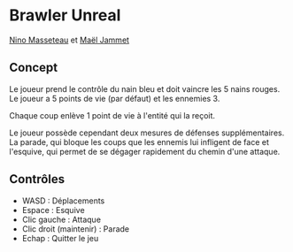 # Brawler Unreal
[Nino Masseteau](https://github.com/Elmea) et [Maël Jammet](https://github.com/ViridiansF)

## Concept
Le joueur prend le contrôle du nain bleu et doit vaincre les 5 nains rouges. Le joueur a 5 points de vie (par défaut) et les ennemies 3. 

Chaque coup enlève 1 point de vie à l'entité qui la reçoit. 

Le joueur possède cependant deux mesures de défenses supplémentaires. La parade, qui bloque les coups que les ennemis lui infligent de face et l'esquive, qui permet de se dégager rapidement du chemin d'une attaque.

## Contrôles

- WASD : Déplacements
- Espace : Esquive
- Clic gauche : Attaque
- Clic droit (maintenir) : Parade
- Echap : Quitter le jeu 

